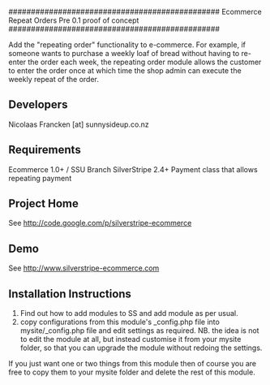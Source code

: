 ###############################################
Ecommerce Repeat Orders
Pre 0.1 proof of concept
###############################################

Add the "repeating order" functionality to
e-commerce.  For example, if someone wants to purchase
a weekly loaf of bread without having to re-enter
the order each week, the repeating order module allows
the customer to enter the order once at which time
the shop admin can execute the weekly repeat of the order.


Developers
-----------------------------------------------
Nicolaas Francken [at] sunnysideup.co.nz

Requirements
-----------------------------------------------
Ecommerce 1.0+ / SSU Branch
SilverStripe 2.4+
Payment class that allows repeating payment

Project Home
-----------------------------------------------
See http://code.google.com/p/silverstripe-ecommerce

Demo
-----------------------------------------------
See http://www.silverstripe-ecommerce.com

Installation Instructions
-----------------------------------------------
1. Find out how to add modules to SS and add module as per usual.
2. copy configurations from this module's _config.php file
into mysite/_config.php file and edit settings as required.
NB. the idea is not to edit the module at all, but instead customise
it from your mysite folder, so that you can upgrade the module without redoing the settings.

If you just want one or two things from this module
then of course you are free to copy them to your
mysite folder and delete the rest of this module.
